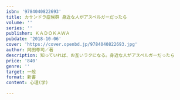 ```yaml
---
isbn: '9784040822693'
title: カサンドラ症候群 身近な人がアスペルガーだったら
volume: ''
series: ''
publisher: ＫＡＤＯＫＡＷＡ
pubdate: '2018-10-06'
cover: 'https://cover.openbd.jp/9784040822693.jpg'
author: 岡田尊司／著
description: 知っていれば、お互いラクになる。身近な人がアスペルガーだったら
price: '840'
genre: ''
target: 一般
format: 新書
content: 心理(学)

---
```

